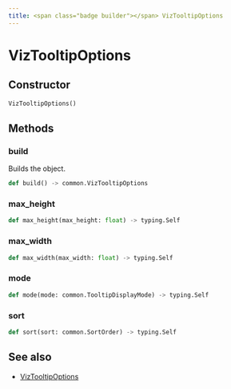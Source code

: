 ```yaml
---
title: <span class="badge builder"></span> VizTooltipOptions
---
```

# <span class="badge builder"></span> VizTooltipOptions

## Constructor

```python
VizTooltipOptions()
```
## Methods

### <span class="badge object-method"></span> build

Builds the object.

```python
def build() -> common.VizTooltipOptions
```

### <span class="badge object-method"></span> max_height

```python
def max_height(max_height: float) -> typing.Self
```

### <span class="badge object-method"></span> max_width

```python
def max_width(max_width: float) -> typing.Self
```

### <span class="badge object-method"></span> mode

```python
def mode(mode: common.TooltipDisplayMode) -> typing.Self
```

### <span class="badge object-method"></span> sort

```python
def sort(sort: common.SortOrder) -> typing.Self
```

## See also

 * <span class="badge object-type-class"></span> [VizTooltipOptions](./object-VizTooltipOptions.md)
